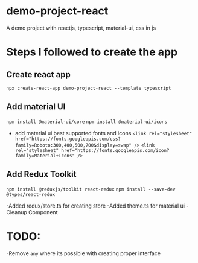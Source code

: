 # demo-project-react
 A demo project with reactjs, typescript, material-ui, css in js

# Steps I followed to create the app
## Create react app
`npx create-react-app demo-project-react --template typescript`

## Add material UI
`npm install @material-ui/core`
`npm install @material-ui/icons`
- add material ui best supported fonts and icons
`<link rel="stylesheet" href="https://fonts.googleapis.com/css?family=Roboto:300,400,500,700&display=swap" />`
`<link rel="stylesheet" href="https://fonts.googleapis.com/icon?family=Material+Icons" />`

## Add Redux Toolkit
`npm install @reduxjs/toolkit react-redux`
`npm install --save-dev  @types/react-redux`

-Added redux/store.ts for creating store
-Added theme.ts for material ui
-Cleanup Component



# TODO:
-Remove `any` where its possible with creating proper interface
